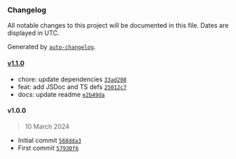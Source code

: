 ### Changelog

All notable changes to this project will be documented in this file. Dates are displayed in UTC.

Generated by [`auto-changelog`](https://github.com/CookPete/auto-changelog).

#### [v1.1.0](https://github.com/ChrisCodesThings/css-hex-color-to-rgb/compare/v1.0.0...v1.1.0)

- chore: update dependencies [`33ad208`](https://github.com/ChrisCodesThings/css-hex-color-to-rgb/commit/33ad208a5216af27a2da2a6ed504e914dcccf1a6)
- feat: add JSDoc and TS defs [`25012c7`](https://github.com/ChrisCodesThings/css-hex-color-to-rgb/commit/25012c763aa1b6fd2d86c38f9a3fc96ee2ecc56a)
- docs: update readme [`e2b49da`](https://github.com/ChrisCodesThings/css-hex-color-to-rgb/commit/e2b49da50af9c6dfb9518c01faa2ee6dfa5cb210)

#### v1.0.0

> 10 March 2024

- Initial commit [`568dda3`](https://github.com/ChrisCodesThings/css-hex-color-to-rgb/commit/568dda3ce31a6fca70145bca56f4390f4e3629a7)
- First commit [`57930f6`](https://github.com/ChrisCodesThings/css-hex-color-to-rgb/commit/57930f6ef51da16e42bcf2d30fcdfdcfa0c7fb74)
